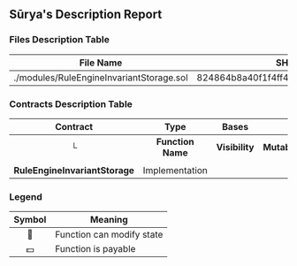 ## Sūrya's Description Report

### Files Description Table


|  File Name  |  SHA-1 Hash  |
|-------------|--------------|
| ./modules/RuleEngineInvariantStorage.sol | 824864b8a40f1f4ff47cc91e3226d6cd92b9ed3c |


### Contracts Description Table


|  Contract  |         Type        |       Bases      |                  |                 |
|:----------:|:-------------------:|:----------------:|:----------------:|:---------------:|
|     └      |  **Function Name**  |  **Visibility**  |  **Mutability**  |  **Modifiers**  |
||||||
| **RuleEngineInvariantStorage** | Implementation |  |||


### Legend

|  Symbol  |  Meaning  |
|:--------:|-----------|
|    🛑    | Function can modify state |
|    💵    | Function is payable |
